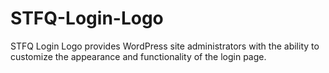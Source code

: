 # STFQ-Login-Logo
STFQ Login Logo provides WordPress site administrators with the ability to customize the appearance and functionality of the login page.
